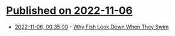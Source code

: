 # [Published on 2022-11-06](index.md)

* [2022-11-06, 00:35:00](https://soylentnews.org/article.pl?sid=22/11/05/0549226&from=rss) - [Why Fish Look Down When They Swim](https://soylentnews.org/article.pl?sid=22/11/05/0549226&from=rss)
